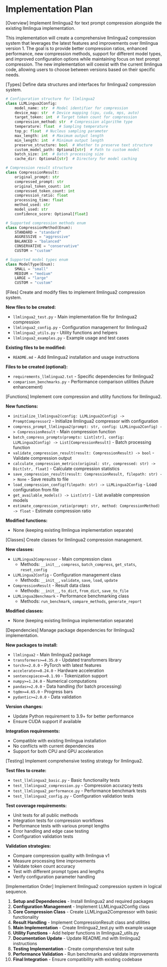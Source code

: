 # Implementation Plan

[Overview]
Implement llmlingua2 for text prompt compression alongside the existing llmlingua implementation.

This implementation will create a comprehensive llmlingua2 compression system that leverages the latest features and improvements over llmlingua version 1. The goal is to provide better compression ratios, enhanced performance, new compression methods, support for different model types, and improved configuration options while maintaining focus on text prompt compression. The new implementation will coexist with the current llmlingua code, allowing users to choose between versions based on their specific needs.

[Types]
Define data structures and interfaces for llmlingua2 compression system.

```python
# Configuration structure for llmlingua2
class LLMLingua2Config:
    model_name: str  # Model identifier for compression
    device_map: str  # Device mapping (cpu, cuda, mps, auto)
    target_token: int  # Target token count for compression
    compression_method: str  # Compression algorithm type
    temperature: float  # Sampling temperature
    top_p: float  # Nucleus sampling parameter
    max_length: int  # Maximum output length
    min_length: int  # Minimum output length
    preserve_structure: bool  # Whether to preserve text structure
    custom_model_path: Optional[str]  # Path to custom model
    batch_size: int  # Batch processing size
    cache_dir: Optional[str]  # Directory for model caching

# Compression result structure
class CompressionResult:
    original_prompt: str
    compressed_prompt: str
    original_token_count: int
    compressed_token_count: int
    compression_ratio: float
    processing_time: float
    method_used: str
    model_used: str
    confidence_score: Optional[float]

# Supported compression methods enum
class CompressionMethod(Enum):
    STANDARD = "standard"
    AGGRESSIVE = "aggressive"
    BALANCED = "balanced"
    CONSERVATIVE = "conservative"
    CUSTOM = "custom"

# Supported model types enum
class ModelType(Enum):
    SMALL = "small"
    MEDIUM = "medium"
    LARGE = "large"
    CUSTOM = "custom"
```

[Files]
Create and modify files to implement llmlingua2 compression system.

**New files to be created:**
- `llmlingua2_test.py` - Main implementation file for llmlingua2 compression
- `llmlingua2_config.py` - Configuration management for llmlingua2
- `llmlingua2_utils.py` - Utility functions and helpers
- `llmlingua2_examples.py` - Example usage and test cases

**Existing files to be modified:**
- `README.md` - Add llmlingua2 installation and usage instructions

**Files to be created (optional):**
- `requirements_llmlingua2.txt` - Specific dependencies for llmlingua2
- `comparison_benchmarks.py` - Performance comparison utilities (future enhancement)

[Functions]
Implement core compression and utility functions for llmlingua2.

**New functions:**
- `initialize_llmlingua2(config: LLMLingua2Config) -> PromptCompressor2` - Initialize llmlingua2 compressor with configuration
- `compress_prompt_llmlingua2(prompt: str, config: LLMLingua2Config) -> CompressionResult` - Main compression function
- `batch_compress_prompts(prompts: List[str], config: LLMLingua2Config) -> List[CompressionResult]` - Batch processing function
- `validate_compression_result(result: CompressionResult) -> bool` - Validate compression output
- `calculate_compression_metrics(original: str, compressed: str) -> Dict[str, float]` - Calculate compression statistics
- `save_compression_result(result: CompressionResult, filepath: str) -> None` - Save results to file
- `load_compression_config(filepath: str) -> LLMLingua2Config` - Load configuration from file
- `get_available_models() -> List[str]` - List available compression models
- `estimate_compression_ratio(prompt: str, method: CompressionMethod) -> float` - Estimate compression ratio

**Modified functions:**
- None (keeping existing llmlingua implementation separate)

[Classes]
Create classes for llmlingua2 compression management.

**New classes:**
- `LLMLingua2Compressor` - Main compression class
  - Methods: `__init__`, `compress`, `batch_compress`, `get_stats`, `reset_config`
- `LLMLingua2Config` - Configuration management class
  - Methods: `__init__`, `validate`, `save`, `load`, `update`
- `CompressionResult` - Result data class
  - Methods: `__init__`, `to_dict`, `from_dict`, `save_to_file`
- `LLMLingua2Benchmark` - Performance benchmarking class
  - Methods: `run_benchmark`, `compare_methods`, `generate_report`

**Modified classes:**
- None (keeping existing llmlingua implementation separate)

[Dependencies]
Manage package dependencies for llmlingua2 implementation.

**New packages to install:**
- `llmlingua2` - Main llmlingua2 package
- `transformers>=4.35.0` - Updated transformers library
- `torch>=2.0.0` - PyTorch with latest features
- `accelerate>=0.24.0` - Hardware acceleration
- `sentencepiece>=0.1.99` - Tokenization support
- `numpy>=1.24.0` - Numerical computations
- `pandas>=2.0.0` - Data handling (for batch processing)
- `tqdm>=4.65.0` - Progress bars
- `pydantic>=2.0.0` - Data validation

**Version changes:**
- Update Python requirement to 3.9+ for better performance
- Ensure CUDA support if available

**Integration requirements:**
- Compatible with existing llmlingua installation
- No conflicts with current dependencies
- Support for both CPU and GPU acceleration

[Testing]
Implement comprehensive testing strategy for llmlingua2.

**Test files to create:**
- `test_llmlingua2_basic.py` - Basic functionality tests
- `test_llmlingua2_compression.py` - Compression accuracy tests
- `test_llmlingua2_performance.py` - Performance benchmark tests
- `test_llmlingua2_config.py` - Configuration validation tests

**Test coverage requirements:**
- Unit tests for all public methods
- Integration tests for compression workflows
- Performance tests with various prompt lengths
- Error handling and edge case testing
- Configuration validation tests

**Validation strategies:**
- Compare compression quality with llmlingua v1
- Measure processing time improvements
- Validate token count accuracy
- Test with different prompt types and lengths
- Verify configuration parameter handling

[Implementation Order]
Implement llmlingua2 compression system in logical sequence.

1. **Setup and Dependencies** - Install llmlingua2 and required packages
2. **Configuration Management** - Implement LLMLingua2Config class
3. **Core Compression Class** - Create LLMLingua2Compressor with basic functionality
4. **Result Handling** - Implement CompressionResult class and utilities
5. **Main Implementation** - Create llmlingua2_test.py with example usage
6. **Utility Functions** - Add helper functions in llmlingua2_utils.py
7. **Documentation Update** - Update README.md with llmlingua2 instructions
8. **Testing Implementation** - Create comprehensive test suite
9. **Performance Validation** - Run benchmarks and validate improvements
10. **Final Integration** - Ensure compatibility with existing codebase
